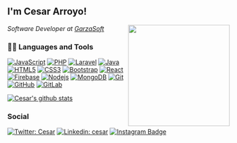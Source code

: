 <h2> I'm Cesar Arroyo!</h2>
<img align='right' src="https://media.giphy.com/media/LmNwrBhejkK9EFP504/giphy.gif" width="230">
<p><em>Software Developer at <a href="http://www.garzasoft.com/" target="_blank">GarzaSoft</a>
</em></p>

### 👨‍💻 Languages and Tools

[![JavaScript](https://img.shields.io/badge/-JavaScript-black?style=flat&logo=javascript&link=https://github.com/cesar4rroyo)](https://github.com/cesar4rroyo)
[![PHP](https://img.shields.io/badge/-PHP-black?style=flat&logo=php&link=https://github.com/cesar4rroyo)](https://github.com/cesar4rroyo)
[![Laravel](https://img.shields.io/badge/-Laravel-black?style=flat&logo=laravel&link=https://github.com/cesar4rroyo)](https://github.com/cesar4rroyo)
[![Java](https://img.shields.io/badge/Java-orange?style=flat&logo=java&logoColor=white&link=https://github.com/cesar4rroyo)](https://github.com/cesar4rroyo)
[![HTML5](https://img.shields.io/badge/-HTML5-E34F26?style=flat&logo=html5&logoColor=white&link=https://github.com/cesar4rroyo)](https://github.com/cesar4rroyo) 
[![CSS3](https://img.shields.io/badge/-CSS3-1572B6?style=flat&logo=css3&link=https://github.com/cesar4rroyo)](https://github.com/cesar4rroyo) 
[![Bootstrap](https://img.shields.io/badge/-Bootstrap-563D7C?style=flat&logo=bootstrap&link=https://github.com/cesar4rroyo)](https://github.com/cesar4rroyo) 
[![React](https://img.shields.io/badge/-React-black?style=flat&logo=react&link=https://github.com/cesar4rroyo)](https://github.com/cesar4rroyo)
[![Firebase](https://img.shields.io/badge/-Firebase-black?style=flat&logo=firebase&link=https://github.com/cesar4rroyo)](https://github.com/cesar4rroyo) 
[![Nodejs](https://img.shields.io/badge/-Nodejs-black?style=flat&logo=Node.js&link=https://github.com/cesar4rroyo)](https://github.com/cesar4rroyo) 
[![MongoDB](https://img.shields.io/badge/-MongoDB-black?style=flat&logo=mongoDb&link=https://github.com/cesar4rroyo)](https://github.com/cesar4rroyo)
[![Git](https://img.shields.io/badge/-Git-black?style=flat&logo=git&link=https://github.com/cesar4rroyo)](https://github.com/cesar4rroyo) 
[![GitHub](https://img.shields.io/badge/-GitHub-181717?style=flat&logo=github&link=https://github.com/cesar4rroyo)](https://github.com/cesar4rroyo)
[![GitLab](https://img.shields.io/badge/-GitLab-FCA121?style=flat&logo=gitlab&link=https://github.com/cesar4rroyo)](https://gitlab.com/cesar4rroyo)

[![Cesar's github stats](https://github-readme-stats.vercel.app/api?username=cesar4rroyo)](https://github.com/cesar4rroyo/github-readme-stats)

### Social
[![Twitter: Cesar](https://img.shields.io/twitter/follow/cesar4rroyo?style=social)](https://twitter.com/cesar4rroyo)
[![Linkedin: cesar](https://img.shields.io/badge/-cesar4rroyo-blue?style=flat-square&logo=Linkedin&logoColor=white&link=https://www.linkedin.com/in/cesar4rroyo/)](https://www.linkedin.com/in/cesar4rroyo/)
[![Instagram Badge](https://img.shields.io/badge/-cesar4rroyo-blue?style=social&logo=Instagram&link=https://www.instagram.com/cesar4rroyo/)](https://www.instagram.com/cesar4rroyo/)



